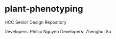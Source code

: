 # plant-phenotyping
HCC Senior Design Repository

Developers: Phillip Nguyen
Developers: Zhenghui Su
